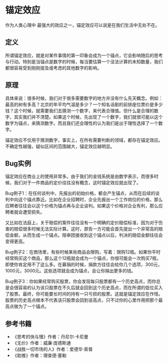 # 锚定效应

作为人类心理中 最强大的效应之一，锚定效应可以说是在我们生活中无处不在。

## 定义

所谓锚定效应，就是对某件事情的第一印象会成为一个锚点，它会影响随后的思考与行动。特别是当锚点是数字的时候，每当要估算一个没法计算的未知数量，我们都很容易受到刚刚提及或考虑的其他数字的影响。

## 原理

具体来说：很多时候，我们对于很多需要数字的地方并没有什么先天概念。例如：最高的树有多高？北京的年平均气温是多少？一个知名话剧的前排座位票价是多少钱？这个时候，就需要我们去猜测一个数字，来代表合理值。但什么是合理的数字，其实我们并不清楚。如果这个时候，先出现了一个数字，我们就很可能以这个数字为锚点，来猜测数字。而且我们还会理性的认为我们是出于理性选择了一个数字。

锚定效应不仅用于猜测数字，事实上，在所有需要判断的领域，都存在锚定效应。不确定性越强，疑似区间的范围越大，锚定效应越明显。

## Bug实例

锚定效应在商业上的使用非常多。由于我们的金钱系统是由数字表示，而很多时候，我们对于一件商品的定价往往没有概念，这时锚定效应就出现了。

Bug例子1：在任何谈判中，先报出的初始价格，都会产生锚点，从而在后续的谈判中向这个锚点靠近。比如在企业招聘时，企业先报出一个工作岗位的价格，那么应聘者往往会以这个价格为锚点再与企业谈判。如果这个价格对企业有利，那么应聘者就会遭受损失。

又比如在法庭上，关于赔偿的案件往往没有一个明确的定价赔偿标准，因为对于伤害的赔偿很多时候无法实际计算。这时，原告一方可能会首先提出一个非常高的赔偿金额，从而生成一个锚点。陪审团接收到这个锚点以后，判决的赔偿金额往往会变得更高。

Bug例子2：在商场里，有些时候某些商品会限购，写着：限购12瓶。如果你平时经常购买这个商品，那么这个12瓶就会成为一个锚点，你很可能会一次购买7瓶，即使你肯定用不了这么多。在募捐的时候，捐款方往往会给你几个选项，300元，1000元，3000元。这些选项就会成为锚点，会让你捐出更多的钱。

Bug例子3：你如果经常购买股票，你会发现每只股票都有一个历史高点，而你总是会很容易的认为该只股票在不久后就会回到这个历史高点，而在所谓的低位买入了股票。最终，你可能要长时间的持有一只亏损的股票。这就是锚定效应在作怪。股票的历史高点根本不代表该只股票会回到该高点，只不过你的心里作用把那个最高点做为了一个锚点。

## 参考书籍

+ 《思考的快与慢》作者：丹尼尔·卡尼曼
+ 《无价》作者：威廉·庞德斯通
+ 《战胜一切市场的人》作者：爱德华·索普
+ 《助推》作者：理查德·塞勒
